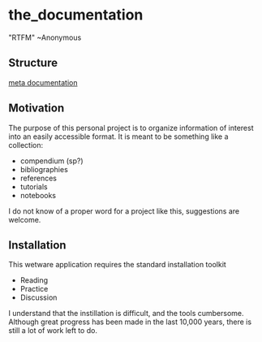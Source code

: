 # the_documentation
"RTFM" ~Anonymous

## Structure
[meta documentation](meta/README.md)

## Motivation
The purpose of this personal project is to organize information of interest into an easily accessible format.
It is meant to be something like a collection:
- compendium (sp?)
- bibliographies
- references
- tutorials
- notebooks

I do not know of a proper word for a project like this, suggestions are welcome.

## Installation
This wetware application requires the standard installation toolkit
- Reading
- Practice
- Discussion

I understand that the instillation is difficult, and the tools cumbersome.  Although great progress has been made in the last 10,000 years, there is still a lot of work left to do.
